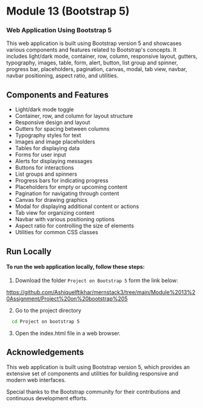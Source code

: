 
# Module 13  (Bootstrap 5)
### Web Application Using Bootstrap 5

This web application is built using Bootstrap version 5 and showcases various components and features related to Bootstrap's concepts. It includes light/dark mode, container, row, column, responsive layout, gutters, typography, images, table, form, alert, button, list group and spinner, progress bar, placeholders, pagination, canvas, modal, tab view, navbar, navbar positioning, aspect ratio, and utilities.




## Components and Features

- Light/dark mode toggle
- Container, row, and column for layout structure
- Responsive design and layout
- Gutters for spacing between columns
- Typography styles for text
- Images and image placeholders
- Tables for displaying data
- Forms for user input
- Alerts for displaying messages
- Buttons for interactions
- List groups and spinners
- Progress bars for indicating progress
- Placeholders for empty or upcoming content
- Pagination for navigating through content
- Canvas for drawing graphics
- Modal for displaying additional content or actions
- Tab view for organizing content
- Navbar with various positioning options
- Aspect ratio for controlling the size of elements
- Utilities for common CSS classes


## Run Locally

#### To run the web application locally, follow these steps:

1. Download the folder ```Project on Bootstrap 5``` form the link below:

https://github.com/AshiqueIftikhar/mernstack3/tree/main/Module%2013%20Assignment/Project%20on%20bootstrap%205

2. Go to the project directory

```bash
  cd Project on bootstrap 5
```
3. Open the index.html file in a web browser.



## Acknowledgements

This web application is built using Bootstrap version 5, which provides an extensive set of components and utilities for building responsive and modern web interfaces.

Special thanks to the Bootstrap community for their contributions and continuous development efforts.


